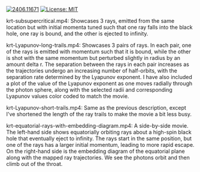 [![2406.11671](https://img.shields.io/badge/arXiv-2406.11671-b31b1b.svg)](https://arxiv.org/abs/2406.11671) 
[![License: MIT](https://img.shields.io/badge/License-MIT-yellow.svg)](LICENSE)


krt-subsupercritical.mp4:
Showcases 3 rays, emitted from the same location but with initial momenta tuned
such that one ray falls into the black hole, one ray is bound, and the other is
ejected to infinity.

krt-Lyapunov-long-trails.mp4:
Showcases 3 pairs of rays. In each pair, one of the rays is emitted with
momentum such that it is bound, while the other is shot with the same momentum
but perturbed slightly in radius by an amount delta r. The separation between
the rays in each pair increases as the trajectories undergo an increasing
number of half-orbits, with the separation rate determined by the Lyapunov
exponent. I have also included a plot of the value of the Lyapunov exponent as
one moves radially through the photon sphere, along with the selected radii and
corresponding Lyapunov values color coded to match the movie.

krt-Lyapunov-short-trails.mp4:
Same as the previous description, except I've shortened the length of the ray
trails to make the movie a bit less busy.

krt-equatorial-rays-with-embedding-diagram.mp4:
A side-by-side movie. The left-hand side shows equatorially orbiting rays about
a high-spin black hole that eventually eject to infinity. The rays start in the
same position, but one of the rays has a larger initial momentum, leading to
more rapid escape. On the right-hand side is the embedding diagram of the
equatorial plane along with the mapped ray trajectories. We see the photons
orbit and then climb out of the throat.
